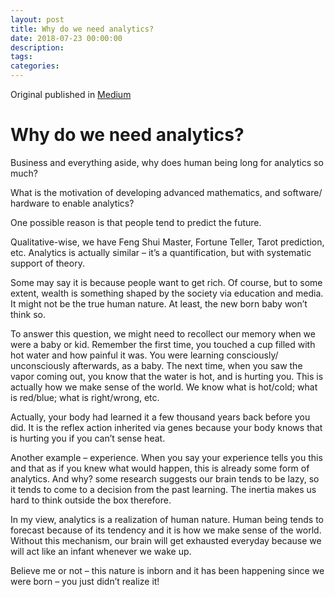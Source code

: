 ```yaml
---
layout: post
title: Why do we need analytics?
date: 2018-07-23 00:00:00
description:
tags: 
categories: 
---
```

Original published in [Medium](https://medium.com/@kentsui/why-do-we-need-analytics-fbe9c43477b2)

# Why do we need analytics?

Business and everything aside, why does human being long for analytics so much?

What is the motivation of developing advanced mathematics, and software/ hardware to enable analytics?

One possible reason is that people tend to predict the future.

Qualitative-wise, we have Feng Shui Master, Fortune Teller, Tarot prediction, etc. Analytics is actually similar – it’s a quantification, but with systematic support of theory.

Some may say it is because people want to get rich. Of course, but to some extent, wealth is something shaped by the society via education and media. It might not be the true human nature. At least, the new born baby won’t think so.

To answer this question, we might need to recollect our memory when we were a baby or kid. Remember the first time, you touched a cup filled with hot water and how painful it was. You were learning consciously/ unconsciously afterwards, as a baby. The next time, when you saw the vapor coming out, you know that the water is hot, and is hurting you. This is actually how we make sense of the world. We know what is hot/cold; what is red/blue; what is right/wrong, etc.

Actually, your body had learned it a few thousand years back before you did. It is the reflex action inherited via genes because your body knows that is hurting you if you can’t sense heat.

Another example – experience. When you say your experience tells you this and that as if you knew what would happen, this is already some form of analytics. And why? some research suggests our brain tends to be lazy, so it tends to come to a decision from the past learning. The inertia makes us hard to think outside the box therefore.

In my view, analytics is a realization of human nature. Human being tends to forecast because of its tendency and it is how we make sense of the world. Without this mechanism, our brain will get exhausted everyday because we will act like an infant whenever we wake up.

Believe me or not – this nature is inborn and it has been happening since we were born – you just didn’t realize it!